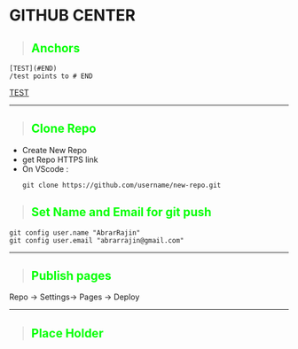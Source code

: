# __GITHUB CENTER__

> ## <font color="Lime"> Anchors </font>
```
[TEST](#END)
/test points to # END
```
[TEST](#END)

---
> ## <font color="Lime"> Clone Repo </font>
- Create New Repo
- get Repo HTTPS link
- On VScode :
    ```
    git clone https://github.com/username/new-repo.git
    ```
> ## <font color="Lime"> Set Name and Email for git push </font>

    
    git config user.name "AbrarRajin"
    git config user.email "abrarrajin@gmail.com"
    
---
> ## <font color="Lime"> Publish pages </font>

Repo -> Settings-> Pages -> Deploy

---
> ## <font color="Lime"> Place Holder </font>


